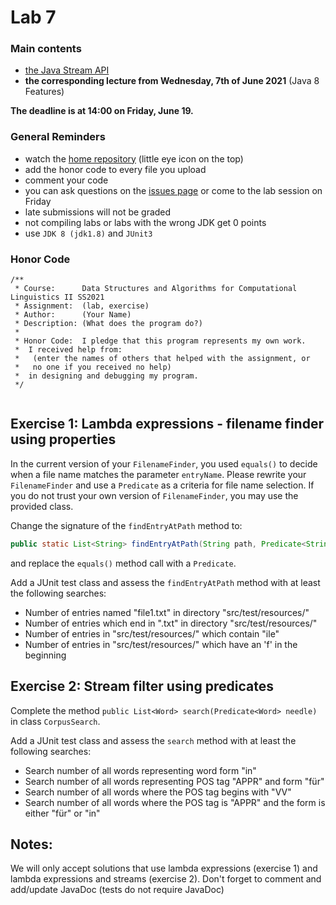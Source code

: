 # Lab 7

### Main contents
- [the Java Stream API](http://tutorials.jenkov.com/java-functional-programming/streams.html)
- **the corresponding lecture from Wednesday, 7th of June 2021** (Java 8 Features)

**The deadline is at 14:00 on Friday, June 19.**

### General Reminders
- watch the [home repository](https://github.com/ISCL-Java2-SS2021/home) (little eye icon on the top)
- add the honor code to every file you upload
- comment your code
- you can ask questions on the [issues page](https://github.com/ISCL-Java2-SS2021/home/issues) or come to the lab session on Friday
- late submissions will not be graded
- not compiling labs or labs with the wrong JDK get 0 points
- use `JDK 8 (jdk1.8)` and `JUnit3`

### Honor Code
```
/**
 * Course:      Data Structures and Algorithms for Computational Linguistics II SS2021
 * Assignment:  (lab, exercise)
 * Author:      (Your Name)
 * Description: (What does the program do?)
 *
 * Honor Code:  I pledge that this program represents my own work.
 *  I received help from:
 *   (enter the names of others that helped with the assignment, or
 *   no one if you received no help)
 *  in designing and debugging my program.
 */
 
```

## Exercise 1: Lambda expressions - filename finder using properties

In the current version of your `FilenameFinder`, you used `equals()` to decide when a file name matches the parameter `entryName`. Please rewrite your `FilenameFinder` and use a 
`Predicate` as a criteria for file name selection. If you do not trust your own version of `FilenameFinder`, you may use the provided class.

Change the signature of the `findEntryAtPath` method to:

~~~java
public static List<String> findEntryAtPath(String path, Predicate<String> matcher)
~~~

and replace the `equals()` method call with a `Predicate`.

Add a JUnit test class and assess the `findEntryAtPath` method with at least the 
following searches:

* Number of entries named "file1.txt" in directory "src/test/resources/"
* Number of entries which end in ".txt" in directory "src/test/resources/"
* Number of entries in "src/test/resources/" which contain "ile"
* Number of entries in "src/test/resources/" which have an 'f' in the beginning

## Exercise 2: Stream filter using predicates

Complete the method `public List<Word> search(Predicate<Word> needle)` in class `CorpusSearch`.

Add a JUnit test class and assess the `search` method with at least the 
following searches:

* Search number of all words representing word form "in" 
* Search number of all words representing POS tag "APPR" and form "für"
* Search number of all words where the POS tag begins with "VV"
* Search number of all words where the POS tag is "APPR" and the form is either "für" or "in"

## Notes:
We will only accept solutions that use lambda expressions (exercise 1) and lambda expressions and streams (exercise 2). 
Don't forget to comment and add/update JavaDoc (tests do not require JavaDoc)

